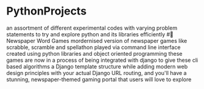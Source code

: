 # PythonProjects
an assortment of different experimental codes with varying problem statements to try and explore python and its libraries efficiently
#📰 Newspaper Word Games
mordernised version of newspaper games like scrabble, scramble and spellathon played via command line interface created using python libraries and object oriented programming
these games are now in a process of being integrated with django to give these cli based algorithms a Django template structure while adding modern web design principles with your actual Django URL routing, and you'll have a stunning, newspaper-themed gaming portal that users will love to explore 
